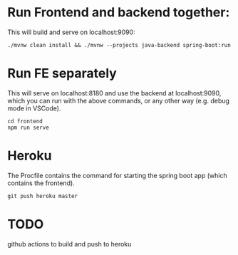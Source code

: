 # Run Frontend and backend together:

This will build and serve on localhost:9090:

    ./mvnw clean install && ./mvnw --projects java-backend spring-boot:run


# Run FE separately
This will serve on localhost:8180 and use the backend at localhost:9090, which you can run with the above commands, or any other way (e.g. debug mode in VSCode).

    cd frontend
    npm run serve

# Heroku
The Procfile contains the command for starting the spring boot app (which contains the frontend).

    git push heroku master

# TODO

github actions to build and push to heroku